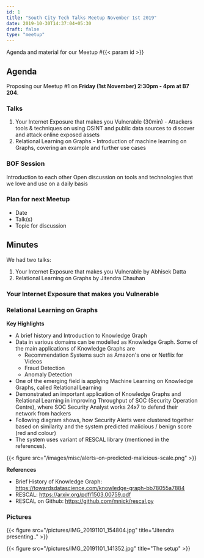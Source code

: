 ```yaml
---
id: 1
title: "South City Tech Talks Meetup November 1st 2019"
date: 2019-10-30T14:37:04+05:30
draft: false
type: "meetup"
---
```


Agenda and material for our Meetup #{{< param id >}}
<!--more-->

## Agenda

Proposing our Meetup #1 on **Friday (1st November) 2:30pm - 4pm at  B7 204**. 

### Talks

1. Your Internet Exposure that makes you Vulnerable (30min) - Attackers tools & techniques on using OSINT and public data sources to discover and attack online exposed assets
2. Relational Learning on Graphs - Introduction of machine learning on Graphs, covering an example and further use cases

### BOF Session

Introduction to each other
Open discussion on tools and technologies that we love and use on a daily basis

### Plan for next Meetup

- Date
- Talk(s)
- Topic for discussion

## Minutes

We had two talks:

1. Your Internet Exposure that makes you Vulnerable by Abhisek Datta
2. Relational Learning on Graphs by Jitendra Chauhan

### Your Internet Exposure that makes you Vulnerable

<script async class="speakerdeck-embed" data-id="964123373f7e4ba199694d51e4b64718" data-ratio="1.77777777777778" src="//speakerdeck.com/assets/embed.js"></script>

### Relational Learning on Graphs

**Key Highlights**

* A brief history and Introduction to Knowledge Graph 
* Data in various domains can be modelled as Knowledge Graph. Some of the main applications of Knowledge Graphs are 
  * Recommendation Systems such as Amazon's one or Netflix for Videos
  * Fraud Detection
  * Anomaly Detection
* One of the emerging field is applying Machine Learning on Knowledge Graphs, called Relational Learning
* Demonstrated an important application of Knowledge Graphs and Relational Learning in improving Throughput of SOC (Security Operation Centre), where SOC Security Analyst works 24x7 to defend their network from hackers
* Following diagram shows, how Security Alerts were clustered together based on similarity and the system predicted malicious / benign score (red and colour) 
* The system uses variant of RESCAL library (mentioned in the references).

{{< figure src="/images/misc/alerts-on-predicted-malicious-scale.png" >}}

**References**

* Brief History of Knowledge Graph: https://towardsdatascience.com/knowledge-graph-bb78055a7884
* RESCAL: https://arxiv.org/pdf/1503.00759.pdf
* RESCAL on Github: https://github.com/mnick/rescal.py

### Pictures

{{< figure src="/pictures/IMG_20191101_154804.jpg" title="Jitendra presenting.." >}}

{{< figure src="/pictures/IMG_20191101_141352.jpg" title="The setup" >}}